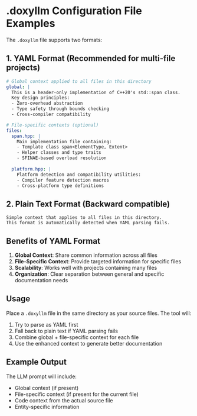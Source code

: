 # .doxyllm Configuration File Examples

The `.doxyllm` file supports two formats:

## 1. YAML Format (Recommended for multi-file projects)

```yaml
# Global context applied to all files in this directory
global: |
  This is a header-only implementation of C++20's std::span class.
  Key design principles:
  - Zero-overhead abstraction
  - Type safety through bounds checking
  - Cross-compiler compatibility

# File-specific contexts (optional)
files:
  span.hpp: |
    Main implementation file containing:
    - Template class span<ElementType, Extent>
    - Helper classes and type traits
    - SFINAE-based overload resolution
  
  platform.hpp: |
    Platform detection and compatibility utilities:
    - Compiler feature detection macros
    - Cross-platform type definitions
```

## 2. Plain Text Format (Backward compatible)

```
Simple context that applies to all files in this directory.
This format is automatically detected when YAML parsing fails.
```

## Benefits of YAML Format

1. **Global Context**: Share common information across all files
2. **File-Specific Context**: Provide targeted information for specific files
3. **Scalability**: Works well with projects containing many files
4. **Organization**: Clear separation between general and specific documentation needs

## Usage

Place a `.doxyllm` file in the same directory as your source files. The tool will:

1. Try to parse as YAML first
2. Fall back to plain text if YAML parsing fails
3. Combine global + file-specific context for each file
4. Use the enhanced context to generate better documentation

## Example Output

The LLM prompt will include:
- Global context (if present)
- File-specific context (if present for the current file)
- Code context from the actual source file
- Entity-specific information
